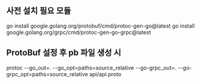 


## 사전 설치 필요 모듈
go install google.golang.org/protobuf/cmd/protoc-gen-go@latest
go install google.golang.org/grpc/cmd/protoc-gen-go-grpc@latest


## ProtoBuf 설정 후 pb 파일 생성 시
protoc --go_out=. --go_opt=paths=source_relative --go-grpc_out=. --go-grpc_opt=paths=source_relative api/api.proto